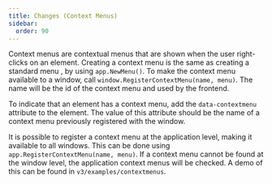 ```yaml
---
title: Changes (Context Menus)
sidebar:
  order: 90
---
```


Context menus are contextual menus that are shown when the user right-clicks on
an element. Creating a context menu is the same as creating a standard menu , by
using `app.NewMenu()`. To make the context menu available to a window, call
`window.RegisterContextMenu(name, menu)`. The name will be the id of the context
menu and used by the frontend.

To indicate that an element has a context menu, add the `data-contextmenu`
attribute to the element. The value of this attribute should be the name of a
context menu previously registered with the window.

It is possible to register a context menu at the application level, making it
available to all windows. This can be done using
`app.RegisterContextMenu(name, menu)`. If a context menu cannot be found at the
window level, the application context menus will be checked. A demo of this can
be found in `v3/examples/contextmenus`.

